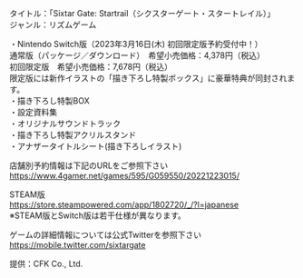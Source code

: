 タイトル：「Sixtar Gate: Startrail（シクスターゲート・スタートレイル）」  
ジャンル：リズムゲーム  

・Nintendo Switch版（2023年3月16日(木) 初回限定版予約受付中！）  
通常版（パッケージ／ダウンロード）　希望小売価格：4,378円（税込）  
初回限定版　希望小売価格：7,678円（税込）  
限定版には新作イラストの「描き下ろし特製ボックス」に豪華特典が同封されます。  
・描き下ろし特製BOX  
・設定資料集  
・オリジナルサウンドトラック  
・描き下ろし特製アクリルスタンド  
・アナザータイトルシート(描き下ろしイラスト)  

店舗別予約情報は下記のURLをご参照下さい  
<https://www.4gamer.net/games/595/G059550/20221223015/>

STEAM版  
<https://store.steampowered.com/app/1802720/_/?l=japanese>  
※STEAM版とSwitch版は若干仕様が異なります。  

ゲームの詳細情報については公式Twitterを参照下さい  
<https://mobile.twitter.com/sixtargate>

提供：CFK Co., Ltd.   
